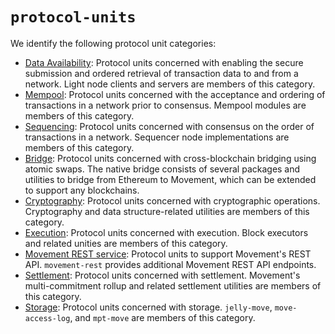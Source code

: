 # `protocol-units`
We identify the following protocol unit categories:
- [Data Availability](./da/m1/README.md): Protocol units concerned with enabling the secure submission and ordered retrieval of transaction data to and from a network. Light node clients and servers are members of this category.
- [Mempool](./mempool/README.md): Protocol units concerned with the acceptance and ordering of transactions in a network prior to consensus. Mempool modules are members of this category.
- [Sequencing](./sequencing/README.md): Protocol units concerned with consensus on the order of transactions in a network. Sequencer node implementations are members of this category.
- [Bridge](./bridge): Protocol units concerned with cross-blockchain bridging using atomic swaps. The native bridge consists of several packages and utilities to bridge from Ethereum to Movement, which can be extended to support any blockchains.
- [Cryptography](./cryptography): Protocol units concerned with cryptographic operations. Cryptography and data structure-related utilities are members of this category.
- [Execution](./execution): Protocol units concerned with execution. Block executors and related unities are members of this category.
- [Movement REST service](./movement-rest): Protocol units to support Movement's REST API. `movement-rest` provides additional Movement REST API endpoints. 
- [Settlement](./settlement): Protocol units concerned with settlement. Movement's multi-commitment rollup and related settlement utilities are members of this category. 
- [Storage](./storage): Protocol units concerned with storage. `jelly-move`, `move-access-log`, and `mpt-move` are members of this category.
